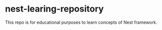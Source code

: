# nest-learing-repository
This repo is for educational purposes to learn concepts of Nest framework.
